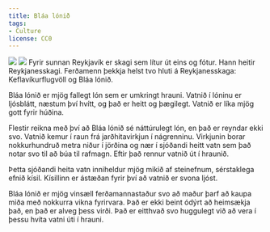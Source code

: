 ```yaml
---
title: Bláa lónið
tags:
- Culture
license: CC0
---
```


<Image src="Bláa lónið.jpg" position="right"/>
<Image src="Suðurnes.png" position="right" caption="Reykjanesskagi"/>
<level level="a2"/>
<Book audio="Bláa lónið.mp3">
Fyrir sunnan Reykjavík er skagi sem lítur út eins og fótur. Hann heitir Reykjanesskagi. Ferðamenn þekkja helst tvo hluti á Reykjanesskaga: Keflavíkurflugvöll og Bláa lónið.

Bláa lónið er mjög fallegt lón sem er umkringt hrauni. Vatnið í lóninu er ljósblátt, næstum því hvítt, og það er heitt og þægilegt. Vatnið er líka mjög gott fyrir húðina.

Flestir reikna með því að Bláa lónið sé náttúrulegt lón, en það er reyndar ekki svo. Vatnið kemur í raun frá jarðhitavirkjun í nágrenninu. Virkjunin borar nokkurhundruð metra niður í jörðina og nær í sjóðandi heitt vatn sem það notar svo til að búa til rafmagn. Eftir það rennur vatnið út í hraunið.

Þetta sjóðandi heita vatn inniheldur mjög mikið af steinefnum, sérstaklega efnið kísil. Kísillinn er ástæðan fyrir því að vatnið er svona ljóst.

Bláa lónið er mjög vinsæll ferðamannastaður svo að maður þarf að kaupa miða með nokkurra vikna fyrirvara. Það er ekki beint ódýrt að heimsækja það, en það er alveg þess virði. Það er eitthvað svo huggulegt við að vera í þessu hvíta vatni úti í hrauni.
</Book>
